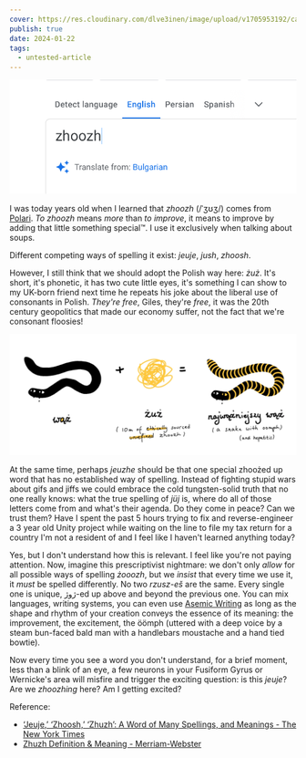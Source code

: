 ```yaml
---
cover: https://res.cloudinary.com/dlve3inen/image/upload/v1705953192/card-zhoozh_upbtsq.png
publish: true
date: 2024-01-22
tags:
  - untested-article
---
```

![](zhoozh-bulgarian.png)

I was today years old when I learned that *zhoozh* (/ˈʒʊʒ/) comes from [Polari](http://www.polarimagazine.com/bulletin-board/polari/). *To zhoozh* means *more* than *to improve*, it means to improve by adding that little something special™. I use it exclusively when talking about soups.

Different competing ways of spelling it exist: *jeuje*, *jush*, *zhoosh*.

However, I still think that we should adopt the Polish way here: *żuż*. It's short, it's phonetic, it has two cute little eyes, it's something I can show to my UK-born friend next time he repeats his joke about the liberal use of consonants in Polish. *They're free*, Giles, they're *free*, it was the 20th century geopolitics that made our economy suffer, not the fact that we're consonant floosies! <span id="^d876ce" class="link-marker"></span>

![](zhoozh-snake.webp)

At the same time, perhaps *jeuzhe* should be that one special zhoożed up word that has no established way of spelling. Instead of fighting stupid wars about gifs and jiffs we could embrace the cold tungsten-solid truth that no one really knows: what the true spelling of *jüj* is, where do all of those letters come from and what's their agenda. Do they come in peace? Can we trust them? Have I spent the past 5 hours trying to fix and reverse-engineer a 3 year old Unity project while waiting on the line to file my tax return for a country I'm not a resident of and I feel like I haven't learned anything today?

Yes, but I don't understand how this is relevant. I feel like you're not paying attention.  Now, imagine this prescriptivist nightmare: we don't only *allow* for all possible ways of spelling *żooozh*, but we *insist* that every time we use it, it *must* be spelled differently. No two *rzusz-eš* are the same. Every single one is unique, ژوژ-ed up above and beyond the previous one. You can mix languages, writing systems, you can even use [Asemic Writing](<../Asemic Writing>) as long as the shape and rhythm of your creation conveys the essence of its meaning: the improvement, the excitement, the öömph (uttered with a deep voice by a steam bun-faced bald man with a handlebars moustache and a hand tied bowtie).

Now every time you see a word you don't understand, for a brief moment, less than a blink of an eye, a few neurons in your Fusiform Gyrus or Wernicke's area will misfire and trigger the exciting question: is this *jeuje*? Are we *zhoozhing* here? Am I getting excited?


Reference:

- [‘Jeuje,’ ‘Zhoosh,’ ‘Zhuzh’: A Word of Many Spellings, and Meanings - The New York Times](https://web.archive.org/web/20231013223912/https://www.nytimes.com/2022/01/31/style/jeuje-zhoosh-zhuzh.html)
- [Zhuzh Definition & Meaning - Merriam-Webster](https://www.merriam-webster.com/dictionary/zhuzh)

